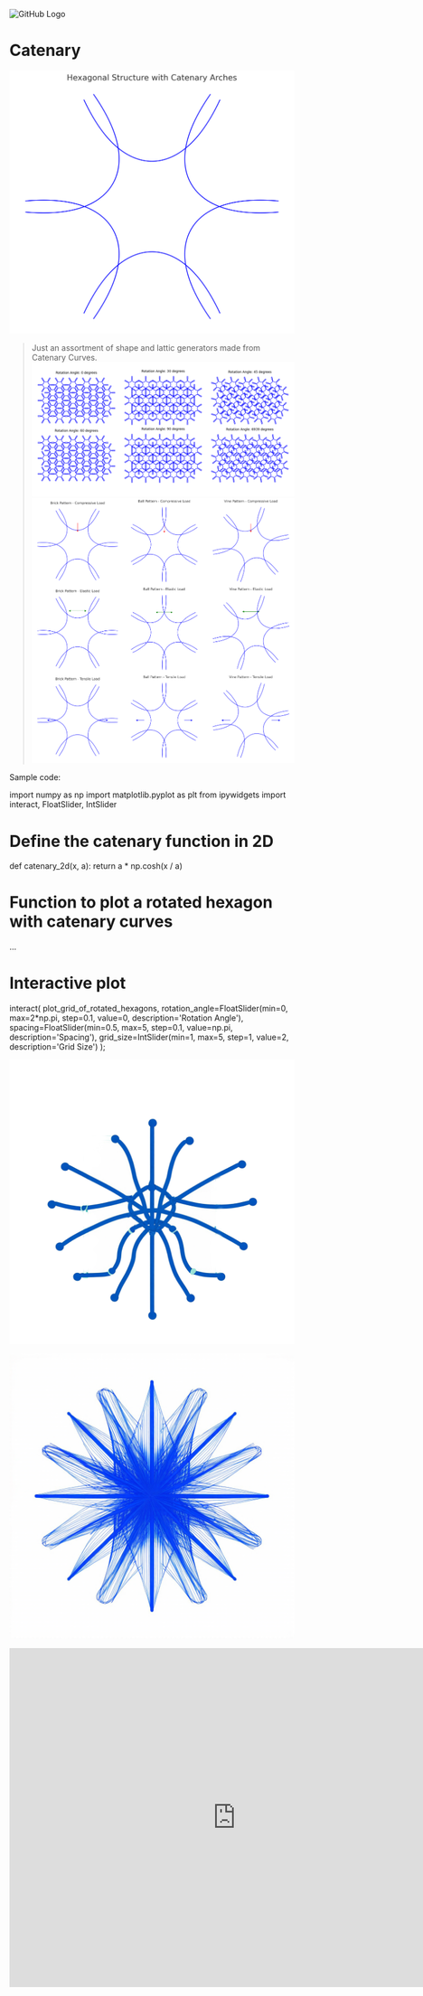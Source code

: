   ![GitHub Logo](https://github.githubassets.com/assets/mona-loading-default-c3c7aad1282f.gif)
# Catenary
![Catenary ShapesPi](https://github.com/CosmicIndustries/CatenaryShapes/blob/main/file-10ObPhzAXl1KZfUE3s5sMrzd.png?raw=true)

  > Just an assortment of shape and lattic generators made from Catenary Curves.
![Catenary ShapesPi](https://github.com/CosmicIndustries/CatenaryShapes/blob/main/pi.png?raw=true)
![Catenary Shapes3](https://github.com/CosmicIndustries/CatenaryShapes/blob/main/3Tests.png?raw=true)

Sample code:
>
import numpy as np
import matplotlib.pyplot as plt
from ipywidgets import interact, FloatSlider, IntSlider

# Define the catenary function in 2D

def catenary_2d(x, a):
    return a * np.cosh(x / a)

# Function to plot a rotated hexagon with catenary curves
…
# Interactive plot

interact(
    plot_grid_of_rotated_hexagons,
    rotation_angle=FloatSlider(min=0, max=2*np.pi, step=0.1, value=0, description='Rotation Angle'),
    spacing=FloatSlider(min=0.5, max=5, step=0.1, value=np.pi, description='Spacing'),
    grid_size=IntSlider(min=1, max=5, step=1, value=2, description='Grid Size')
);

![Catenary Shapes?](https://github.com/CosmicIndustries/CatenaryShapes/blob/main/image.png?raw=true)
<!-- The image is a diagram of a hexagonal structure with catenary arches. The structure is made up of multiple interconnected lines that form a star-like shape. The lines are blue in color and are arranged in a way that they form a symmetrical pattern. The background is white, and there is text at the top of the image that reads "Hexagonal Structure with Catenary Arches". -->

![Catenary Shapes?](https://github.com/CosmicIndustries/CatenaryShapes/blob/main/image3d.png?raw=true)
<iframe src="https://nbviewer.jupyter.org/github/username/repo/blob/master/notebook.ipynb" width="800" height="600" frameborder="0"></iframe>
